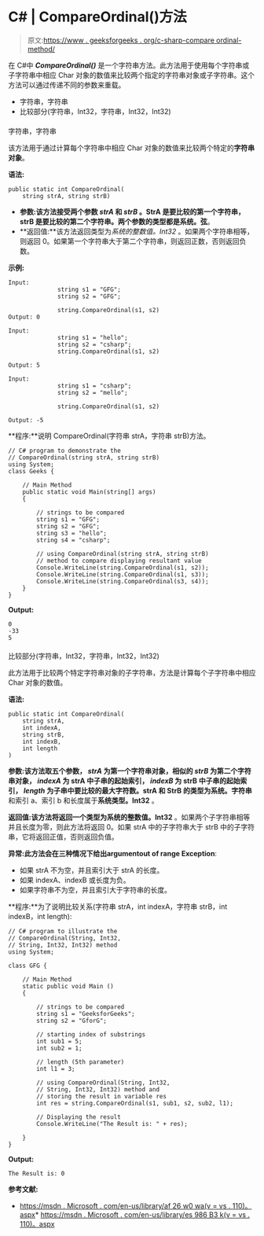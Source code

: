 # C# | CompareOrdinal()方法

> 原文:[https://www . geeksforgeeks . org/c-sharp-compare ordinal-method/](https://www.geeksforgeeks.org/c-sharp-compareordinal-method/)

在 C#中 ***CompareOrdinal()*** 是一个字符串方法。此方法用于使用每个字符串或子字符串中相应 Char 对象的数值来比较两个指定的字符串对象或子字符串。这个方法可以通过传递不同的参数来重载。

*   字符串，字符串
*   比较部分(字符串，Int32，字符串，Int32，Int32)

#### 

字符串，字符串

该方法用于通过计算每个字符串中相应 Char 对象的数值来比较两个特定的**字符串对象**。

**语法:**

```
public static int CompareOrdinal(
    string strA, string strB)
```

*   **参数:**该方法接受两个参数 *strA* 和 *strB* 。StrA 是要比较的第一个字符串，strB 是要比较的第二个字符串。两个参数的类型都是**系统。弦**。
*   **返回值:**该方法返回类型为*系统的整数值。Int32* 。如果两个字符串相等，则返回 0。如果第一个字符串大于第二个字符串，则返回正数，否则返回负数。

**示例:**

```
Input: 
              string s1 = "GFG";    
              string s2 = "GFG"; 

              string.CompareOrdinal(s1, s2)
Output: 0

Input: 
              string s1 = "hello";    
              string s2 = "csharp"; 
              string.CompareOrdinal(s1, s2)

Output: 5

Input: 
              string s1 = "csharp";    
              string s2 = "mello";

              string.CompareOrdinal(s1, s2)

Output: -5

```

**程序:**说明 CompareOrdinal(字符串 strA，字符串 strB)方法。

```
// C# program to demonstrate the 
// CompareOrdinal(string strA, string strB)
using System;
class Geeks {

    // Main Method
    public static void Main(string[] args)
    {

        // strings to be compared
        string s1 = "GFG";    
        string s2 = "GFG"; 
        string s3 = "hello";
        string s4 = "csharp";

        // using CompareOrdinal(string strA, string strB)
        // method to compare displaying resultant value
        Console.WriteLine(string.CompareOrdinal(s1, s2));
        Console.WriteLine(string.CompareOrdinal(s1, s3));
        Console.WriteLine(string.CompareOrdinal(s3, s4));
    }
}
```

**Output:**

```
0
-33
5

```

#### 

比较部分(字符串，Int32，字符串，Int32，Int32)

此方法用于比较两个特定字符串对象的子字符串，方法是计算每个子字符串中相应 Char 对象的数值。

**语法:**

```
public static int CompareOrdinal(
    string strA,
    int indexA,
    string strB,
    int indexB,
    int length
)

```

**参数:**该方法取五个参数， *strA* 为第一个字符串对象，相似的 *strB* 为第二个字符串对象， *indexA* 为 strA 中子串的起始索引， *indexB* 为 strB 中子串的起始索引， *length* 为子串中要比较的最大字符数。strA 和 StrB 的类型为**系统。字符串**和索引 a、索引 b 和长度属于**系统类型。Int32** 。

**返回值:**该方法将返回一个类型为**系统的整数值。Int32** 。如果两个子字符串相等并且长度为零，则此方法将返回 0。如果 strA 中的子字符串大于 strB 中的子字符串，它将返回正值，否则返回负值。

**异常:**此方法会在三种情况下给出**argumentout of range Exception**:

*   如果 strA 不为空，并且索引大于 strA 的长度。
*   如果 indexA、indexB 或长度为负。
*   如果字符串不为空，并且索引大于字符串的长度。

**程序:**为了说明比较关系(字符串 strA，int indexA，字符串 strB，int indexB，int length):

```
// C# program to illustrate the 
// CompareOrdinal(String, Int32, 
// String, Int32, Int32) method
using System;

class GFG {

    // Main Method
    static public void Main ()
    {

        // strings to be compared
        string s1 = "GeeksforGeeks";    
        string s2 = "GforG";

        // starting index of substrings
        int sub1 = 5;
        int sub2 = 1;

        // length (5th parameter)
        int l1 = 3;

        // using CompareOrdinal(String, Int32, 
        // String, Int32, Int32) method and 
        // storing the result in variable res
        int res = string.CompareOrdinal(s1, sub1, s2, sub2, l1);

        // Displaying the result
        Console.WriteLine("The Result is: " + res);

    }
}
```

**Output:**

```
The Result is: 0

```

**参考文献:**

*   [https://msdn . Microsoft . com/en-us/library/af 26 w0 wa(v = vs . 110)。aspx](https://msdn.microsoft.com/en-us/library/af26w0wa(v=vs.110).aspx)*   [https://msdn . Microsoft . com/en-us/library/es 986 B3 k(v = vs . 110)。aspx](https://msdn.microsoft.com/en-us/library/es986b3k(v=vs.110).aspx)